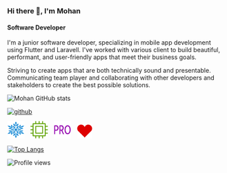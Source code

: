 ### Hi there 👋, I'm Mohan

#### Software Developer
I'm a junior software developer, specializing in mobile app development using Flutter and Laravell. I've worked with various client to build beautiful, performant, and user-friendly apps that meet their business goals.

Striving to create apps that are both technically sound and presentable. Communicating team player and collaborating with other developers and stakeholders to create the best possible solutions. 



![Mohan GitHub stats](https://github-readme-stats.vercel.app/api?username=mkdevss&hide=contribs,prs)

[<img src='https://cdn.jsdelivr.net/npm/simple-icons@3.0.1/icons/github.svg' alt='github' height='40'>](https://github.com/mkdevss)  

<a href='https://archiveprogram.github.com/'><img src='https://raw.githubusercontent.com/acervenky/animated-github-badges/master/assets/acbadge.gif' width='40' height='40'></a> <a href='https://docs.github.com/en/developers'><img src='https://raw.githubusercontent.com/acervenky/animated-github-badges/master/assets/devbadge.gif' width='40' height='40'></a> <a href='https://github.com/pricing'><img src='https://raw.githubusercontent.com/acervenky/animated-github-badges/master/assets/pro.gif' width='40' height='40'></a> <a href='https://docs.github.com/en/github/supporting-the-open-source-community-with-github-sponsors'><img src='https://raw.githubusercontent.com/acervenky/animated-github-badges/master/assets/sponsorbadge.gif' width='35' height='35'></a> 

[![Top Langs](https://github-readme-stats.vercel.app/api/top-langs/?username=mkdevss)](https://github.com/anuraghazra/github-readme-stats)

![Profile views](https://gpvc.arturio.dev/mkdevss)

